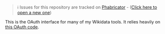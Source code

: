 > ℹ️ Issues for this repository are tracked on [Phabricator](https://phabricator.wikimedia.org/project/board/5563/) - ([Click here to open a new one](https://phabricator.wikimedia.org/maniphest/task/edit/form/1/?tags=wikibase_cloud
))

This is the OAuth interface for many of my Wikidata tools. It relies heavily on [this OAuth code](https://bitbucket.org/magnusmanske/magnustools/src/2f3811e80d0b215f9b45fb9b6da2d57536c56077/public_html/php/oauth.php?at=master&fileviewer=file-view-default).
